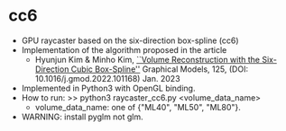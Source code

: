 # cc6
- GPU raycaster based on the six-direction box-spline (cc6)
- Implementation of the algorithm proposed in the article
  - Hyunjun Kim & Minho Kim, [``Volume Reconstruction with the Six-Direction Cubic Box-Spline''](https://doi.org/10.1016/j.gmod.2022.101168) Graphical Models, 125, (DOI: 10.1016/j.gmod.2022.101168) Jan. 2023
- Implemented in Python3 with OpenGL binding.
- How to run: >> python3 raycaster_cc6.py <volume_data_name>
  - volume_data_name: one of {"ML40", "ML50", "ML80"}.
- WARNING: install pyglm not glm.
